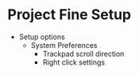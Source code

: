 # Project Fine Setup

* Setup options
    * System Preferences
        * Trackpad scroll direction
        * Right click settings